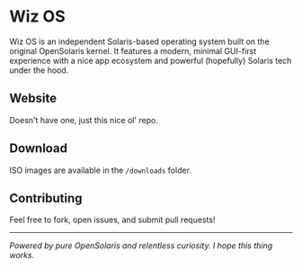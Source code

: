 # Wiz OS

Wiz OS is an independent Solaris-based operating system built on the original OpenSolaris kernel. It features a modern, minimal GUI-first experience with a nice app ecosystem and powerful (hopefully) Solaris tech under the hood.

## Website
Doesn't have one, just this nice ol' repo.

## Download

ISO images are available in the `/downloads` folder.

## Contributing

Feel free to fork, open issues, and submit pull requests!

---

*Powered by pure OpenSolaris and relentless curiosity. I hope this thing works.*
